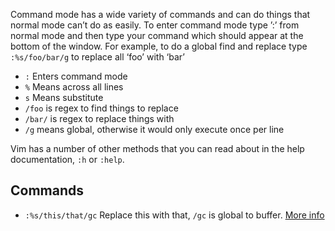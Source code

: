 
Command mode has a wide variety of commands and can do things that normal mode can’t do as easily. To enter command mode type ’:’ from normal mode and then type your command which should appear at the bottom of the window. For example, to do a global find and replace type `:%s/foo/bar/g` to replace all ‘foo’ with ‘bar’

- `:` Enters command mode
- `%` Means across all lines
- `s` Means substitute
- `/foo` is regex to find things to replace
- `/bar/` is regex to replace things with
- `/g` means global, otherwise it would only execute once per line

Vim has a number of other methods that you can read about in the help documentation, `:h` or `:help`.

## Commands
- `:%s/this/that/gc` Replace this with that, `/gc` is global to buffer. [More info](https://blog.beezwax.net/advanced-search-and-replace-with-vim/)